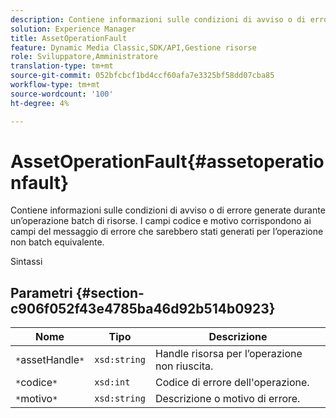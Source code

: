 ```yaml
---
description: Contiene informazioni sulle condizioni di avviso o di errore generate durante un’operazione batch di risorse. I campi codice e motivo corrispondono ai campi del messaggio di errore che sarebbero stati generati per l’operazione non batch equivalente.
solution: Experience Manager
title: AssetOperationFault
feature: Dynamic Media Classic,SDK/API,Gestione risorse
role: Sviluppatore,Amministratore
translation-type: tm+mt
source-git-commit: 052bfcbcf1bd4ccf60afa7e3325bf58dd07cba85
workflow-type: tm+mt
source-wordcount: '100'
ht-degree: 4%

---
```



# AssetOperationFault{#assetoperationfault}

Contiene informazioni sulle condizioni di avviso o di errore generate durante un’operazione batch di risorse. I campi codice e motivo corrispondono ai campi del messaggio di errore che sarebbero stati generati per l’operazione non batch equivalente.

Sintassi

## Parametri {#section-c906f052f43e4785ba46d92b514b0923}

| Nome | Tipo | Descrizione |
|---|---|---|
| `*`assetHandle`*` | `xsd:string` | Handle risorsa per l’operazione non riuscita. |
| `*`codice`*` | `xsd:int` | Codice di errore dell&#39;operazione. |
| `*`motivo`*` | `xsd:string` | Descrizione o motivo di errore. |

